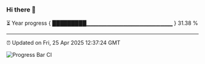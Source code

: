 ### Hi there 👋

⏳ Year progress { █████████▁▁▁▁▁▁▁▁▁▁▁▁▁▁▁▁▁▁▁▁▁ } 31.38 %

---

⏰ Updated on Fri, 25 Apr 2025 12:37:24 GMT

![Progress Bar CI](https://github.com/liununu/liununu/workflows/Progress%20Bar%20CI/badge.svg)
